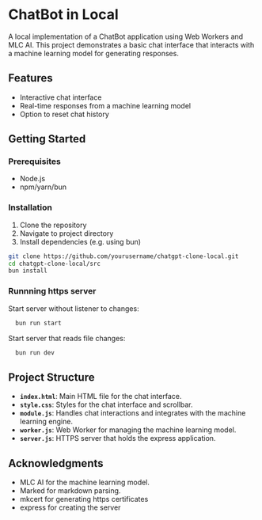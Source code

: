 # ChatBot in Local

A local implementation of a ChatBot application using Web Workers and MLC AI. This project demonstrates a basic chat interface that interacts with a machine learning model for generating responses.

## Features

- Interactive chat interface
- Real-time responses from a machine learning model
- Option to reset chat history

## Getting Started

### Prerequisites

- Node.js
- npm/yarn/bun

### Installation
1. Clone the repository
2. Navigate to project directory
3. Install dependencies (e.g. using bun)

 ```bash
 git clone https://github.com/yourusername/chatgpt-clone-local.git
 cd chatgpt-clone-local/src
 bun install
```

### Runnning https server

Start server without listener to changes:

 ```bash
   bun run start
```

Start server that reads file changes:

 ```bash
   bun run dev
```

## Project Structure

- **`index.html`**: Main HTML file for the chat interface.
- **`style.css`**: Styles for the chat interface and scrollbar.
- **`module.js`**: Handles chat interactions and integrates with the machine learning engine.
- **`worker.js`**: Web Worker for managing the machine learning model.
- **`server.js`**: HTTPS server that holds the express application.

## Acknowledgments

- MLC AI for the machine learning model.
- Marked for markdown parsing.
- mkcert for generating https certificates
- express for creating the server

